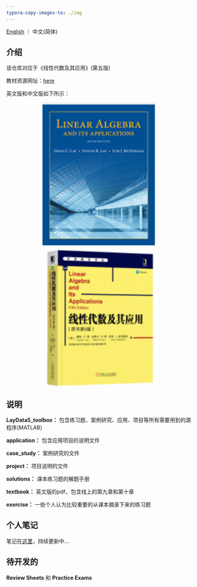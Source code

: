 ```yaml
---
typora-copy-images-to: ./img
---
```


[English](README.md) ｜ 中文(简体)

## 介绍

该仓库对应于《线性代数及其应用》(第五版)

教材资源网址：[here](https://wps.pearsoned.com/aw_lay_linearalgebra_5/)

英文版和中文版如下所示：



<center class="half">
    <img src="img/image-20230118132720852.png" width="300"/>&nbsp;&nbsp;&nbsp;
    <img src="img/image-20230118132203188.png" width="300"/>
</center>



## 说明

**LayData5_toolbox：** 包含练习题、案例研究、应用、项目等所有需要用到的源程序(MATLAB)

**application：** 包含应用项目的说明文件

**case_study：** 案例研究的文件

**project：** 项目说明的文件

**solutions：** 课本练习题的解题手册

**textbook：** 英文版的pdf，包含线上的第九章和第十章

**exercise：** 一些个人认为比较重要的从课本摘录下来的练习题



## 个人笔记

笔记在[这里](https://notesoflla.netlify.app/)，持续更新中...



## 待开发的

**Review Sheets** 和 **Practice Exams**















